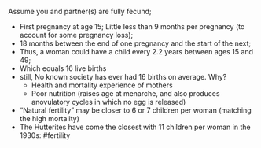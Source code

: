 Assume you and partner(s) are fully fecund;
- First pregnancy at age 15; Little less than 9 months per pregnancy (to account for some pregnancy loss);
- 18 months between the end of one pregnancy and the start of the next;
- Thus, a woman could have a child every 2.2 years between ages 15 and 49;
- Which equals 16 live births
- still, No known society has ever had 16 births on average. Why?
	- Health and mortality experience of mothers
	- Poor nutrition (raises age at menarche, and also produces anovulatory cycles in which no egg is released)
- “Natural fertility” may be closer to 6 or 7 children per woman (matching the high mortality)
- The Hutterites have come the closest with 11 children per woman in the 1930s:
#fertility